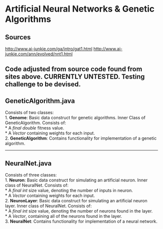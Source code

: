 # Artificial Neural Networks & Genetic Algorithms

## Sources 
http://www.ai-junkie.com/ga/intro/gat1.html
http://www.ai-junkie.com/ann/evolved/nnt1.html

Code adjusted from source code found from sites above. CURRENTLY UNTESTED.
Testing challenge to be devised.
---
## GeneticAlgorithm.java

Consists of two classes:  
	1. **Genome**: Basic data construct for genetic algorithms. Inner Class of GeneticAlgorithm. Consists of:  
		 * A *final double* fitness value.  
		 * A *Vector<Double>* containing weights for each input.  
	2. **GeneticAlgorithm**: Contains functionality for implementation of a genetic algorithm.  
	
---
## NeuralNet.java

Consists of three classes:  
	1. **Neuron**: Basic data construct for simulating an artificial neuron. Inner class of NeuralNet. Consists of:  
		 * A *final int* size value, denoting the number of inputs in neuron.  
		 * A *Vector<Double>* containing weights for each input.  
	2. **NeuronLayer**: Basic data construct for simulating an artificial neuron layer. Inner class of NeuralNet. Consists of:  
		 * A *final int* size value, denoting the number of neurons found in the layer.  
		 * A *Vector<Neuron>*, containing all of the neurons found in the layer.  
	3. **NeuralNet**: Contains functionality for implementation of a neural network.  
		
